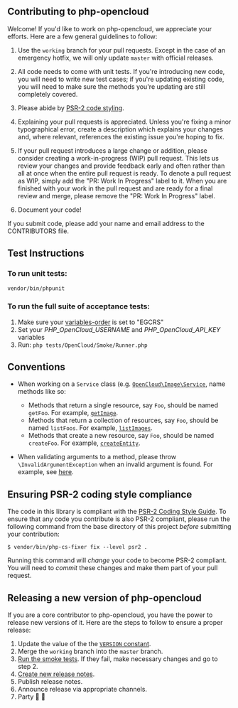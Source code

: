 Contributing to php-opencloud
-----------------------------

Welcome! If you'd like to work on php-opencloud, we appreciate your
efforts. Here are a few general guidelines to follow:

1. Use the `working` branch for your pull requests. Except in the case of
   an emergency hotfix, we will only update `master` with official releases.

2. All code needs to come with unit tests. If you're introducing new code, you
   will need to write new test cases; if you're updating existing code, you will
   need to make sure the methods you're updating are still completely covered.

3. Please abide by [PSR-2 code styling](#ensuring-psr-2-coding-style-compliance).

4. Explaining your pull requests is appreciated. Unless you're fixing a
   minor typographical error, create a description which explains your changes
   and, where relevant, references the existing issue you're hoping to fix.

5. If your pull request introduces a large change or addition, please consider
   creating a work-in-progress (WIP) pull request. This lets us review your changes
   and provide feedback early and often rather than all at once when the entire pull
   request is ready. To denote a pull request as WIP, simply add the "PR: Work In Progress"
   label to it. When you are finished with your work in the pull request and
   are ready for a final review and merge, please remove the "PR: Work In Progress"
   label.

6. Document your code!

If you submit code, please add your name and email address to the
CONTRIBUTORS file.

Test Instructions
-----------------

### To run unit tests:
```bash
vendor/bin/phpunit
```

### To run the full suite of acceptance tests:
1. Make sure your [variables-order](http://www.php.net/manual/en/ini.core.php#ini.variables-order) is set to "EGCRS"
2. Set your *PHP_OpenCloud_USERNAME* and *PHP_OpenCloud_API_KEY* variables
3. Run: ```php tests/OpenCloud/Smoke/Runner.php```

## Conventions

* When working on a `Service` class (e.g. [`OpenCloud\Image\Service`](/lib/OpenCloud/Image/Service.php), name methods like so:

  * Methods that return a single resource, say `Foo`, should be named `getFoo`. For example, [`getImage`](/lib/OpenCloud/Image/Service.php#L67).
  * Methods that return a collection of resources, say `Foo`, should be named `listFoos`. For example, [`listImages`](/lib/OpenCloud/Image/Service.php#L53).
  * Methods that create a new resource, say `Foo`, should be named `createFoo`. For example, [`createEntity`](/lib/OpenCloud/CloudMonitoring/Service.php#L105).

* When validating arguments to a method, please throw `\InvalidArgumentException` when an invalid argument is found. For example, see [here](/lib/OpenCloud/LoadBalancer/Resource/LoadBalancer.php#L212-L215).

## Ensuring PSR-2 coding style compliance

The code in this library is compliant with the [PSR-2 Coding Style Guide](https://github.com/php-fig/fig-standards/blob/master/accepted/PSR-2-coding-style-guide.md). To ensure that any code you contribute is also PSR-2 compliant, please run the following command from the base directory of this project _before_ submitting your contribution:

    $ vendor/bin/php-cs-fixer fix --level psr2 .

Running this command will _change_ your code to become PSR-2 compliant. You will need to _commit_ these changes and make them part of your pull request.

## Releasing a new version of php-opencloud
If you are a core contributor to php-opencloud, you have the power to release new versions of it. Here are the steps to follow to ensure a proper release:

1. Update the value of the the [`VERSION` constant](/lib/OpenCloud/Version.php#L30).
2. Merge the `working` branch into the `master` branch.
3. [Run the smoke tests](#to-run-the-full-suite-of-acceptance-tests). If they fail, make necessary changes and go to step 2.
4. [Create new release notes](https://github.com/rackspace/php-opencloud/releases/new).
5. Publish release notes.
6. Announce release via appropriate channels.
7. Party :tada: :balloon: